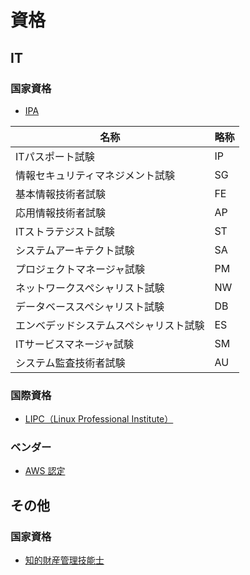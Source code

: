# 資格

## IT

### 国家資格
- [IPA](https://www.jitec.ipa.go.jp/1_11seido/seido_gaiyo.html)

| 名称 | 略称 |
----|---- 
| ITパスポート試験 | IP |
| 情報セキュリティマネジメント試験 | SG |
| 基本情報技術者試験 | FE |
| 応用情報技術者試験 | AP |
| ITストラテジスト試験 | ST |
| システムアーキテクト試験 | SA |
| プロジェクトマネージャ試験 | PM |
| ネットワークスペシャリスト試験 | NW |
| データベーススペシャリスト試験 | DB |
| エンベデッドシステムスペシャリスト試験 | ES |
| ITサービスマネージャ試験 | SM |
| システム監査技術者試験 | AU |

### 国際資格
- [LIPC（Linux Professional Institute）](https://www.lpi.org/ja/)

### ベンダー
- [AWS 認定](https://aws.amazon.com/jp/certification/)

## その他

### 国家資格
- [知的財産管理技能士](http://www.kentei-info-ip-edu.org/)
